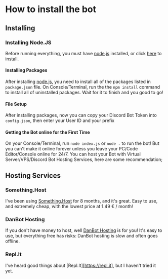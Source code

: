 # How to install the bot

## Installing

### Installing Node.JS
Before running everything, you must have [node.js](https://nodejs.org/en/download/) installed, or click [here](https://nodejs.org/en/download/) to install.


#### Installing Packages
After installing [node.js](https://nodejs.org/en/download/), you need to install all of the packages listed in `package.json` file. On Console/Terminal, run the the `npm install` command to install all of uninstalled packages. Wait for it to finish and you good to go!

#### File Setup
After installing packages, now you can copy your Discord Bot Token into `config.json`, then enter your User ID and your prefix

#### Getting the Bot online for the First Time
On your Console/Terminal, run `node index.js` or `node .` to run the bot! But you can't make it online forever unless you leave your PC/Code Editor/Console online for 24/7. You can host your Bot with Virtual Server/VPS/Discord Bot Hosting Services, here are some recommendation;


## Hosting Services

### Something.Host
I've been using [Something.Host](https://something.host/en/) for 8 months, and it's great. Easy to use, and extremely cheap, with the lowest price at 1.49 € / month!

### DanBot Hosting
If you don't have money to host, well [DanBot Hosting](https://discord.gg/dbh) is for you! It's easy to use, but everything free has risks: DanBot hosting is slow and often goes offline.

### Repl.It
I've heard good things about [Repl.It][https://repl.it], but I haven't tried it yet.
